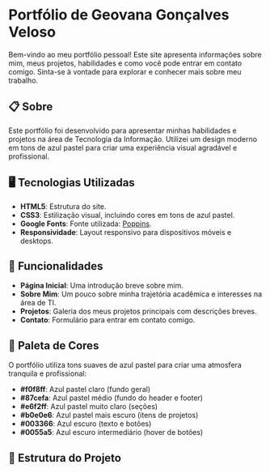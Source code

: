 # Portfólio de Geovana Gonçalves Veloso

Bem-vindo ao meu portfólio pessoal! Este site apresenta informações sobre mim, meus projetos, habilidades e como você pode entrar em contato comigo. Sinta-se à vontade para explorar e conhecer mais sobre meu trabalho.

## 📋 Sobre

Este portfólio foi desenvolvido para apresentar minhas habilidades e projetos na área de Tecnologia da Informação. Utilizei um design moderno em tons de azul pastel para criar uma experiência visual agradável e profissional.

## 🖥️ Tecnologias Utilizadas

- **HTML5**: Estrutura do site.
- **CSS3**: Estilização visual, incluindo cores em tons de azul pastel.
- **Google Fonts**: Fonte utilizada: [Poppins](https://fonts.google.com/specimen/Poppins).
- **Responsividade**: Layout responsivo para dispositivos móveis e desktops.

## 🚀 Funcionalidades

- **Página Inicial**: Uma introdução breve sobre mim.
- **Sobre Mim**: Um pouco sobre minha trajetória acadêmica e interesses na área de TI.
- **Projetos**: Galeria dos meus projetos principais com descrições breves.
- **Contato**: Formulário para entrar em contato comigo.

## 🎨 Paleta de Cores

O portfólio utiliza tons suaves de azul pastel para criar uma atmosfera tranquila e profissional:

- **#f0f8ff**: Azul pastel claro (fundo geral)
- **#87cefa**: Azul pastel médio (fundo do header e footer)
- **#e6f2ff**: Azul pastel muito claro (seções)
- **#b0e0e6**: Azul pastel mais escuro (itens de projetos)
- **#003366**: Azul escuro (texto e botões)
- **#0055a5**: Azul escuro intermediário (hover de botões)

## 📁 Estrutura do Projeto

